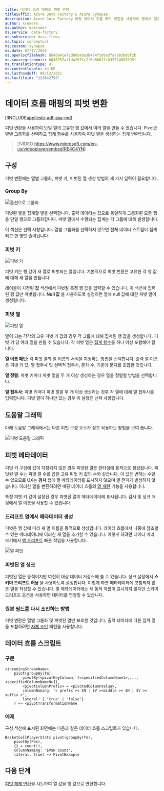 ```yaml
---
title: 데이터 흐름 매핑의 피벗 변환
titleSuffix: Azure Data Factory & Azure Synapse
description: Azure Data Factory 매핑 데이터 흐름 피벗 변환을 사용하여 행에서 열로 데이터 피벗
author: kromerm
ms.author: makromer
ms.service: data-factory
ms.subservice: data-flows
ms.topic: conceptual
ms.custom: synapse
ms.date: 07/17/2020
ms.openlocfilehash: bb46b41e72d98be0a3b474f109adfa7303bd8f2b
ms.sourcegitcommit: 0046757af1da267fc2f0e88617c633524883795f
ms.translationtype: HT
ms.contentlocale: ko-KR
ms.lasthandoff: 08/13/2021
ms.locfileid: "122642799"
---
```

# <a name="pivot-transformation-in-mapping-data-flow"></a>데이터 흐름 매핑의 피벗 변환


[!INCLUDE[appliesto-adf-asa-md](includes/appliesto-adf-asa-md.md)]

피벗 변환을 사용하여 단일 열의 고유한 행 값에서 여러 열을 만들 수 있습니다. Pivot은 열별 그룹화를 선택하고 [집계 함수](data-flow-expression-functions.md#aggregate-functions)를 사용하여 피벗 열을 생성하는 집계 변환입니다.

> [!VIDEO https://www.microsoft.com/en-us/videoplayer/embed/RE4C4YN]

## <a name="configuration"></a>구성

피벗 변환에는 열별 그룹화, 피벗 키, 피벗된 열 생성 방법의 세 가지 입력이 필요합니다.

### <a name="group-by"></a>Group By

![옵션으로 그룹화](media/data-flow/pivot2.png "옵션으로 그룹화")

피벗된 열을 집계할 열을 선택합니다. 출력 데이터는 값으로 동일하게 그룹화된 모든 행을 단일 행으로 그룹화합니다. 피벗 열에서 수행되는 집계는 각 그룹에 대해 발생합니다.

이 섹션은 선택 사항입니다. 열별 그룹화를 선택하지 않으면 전체 데이터 스트림이 집계되고 한 행만 출력됩니다.

### <a name="pivot-key"></a>피벗 키

![피벗 키](media/data-flow/pivot3.png "피벗 키")

피벗 키는 행 값이 새 열로 피벗되는 열입니다. 기본적으로 피벗 변환은 고유한 각 행 값에 대해 새 열을 만듭니다.

레이블이 지정된 **값** 섹션에서 피벗될 특정 행 값을 입력할 수 있습니다. 이 섹션에 입력된 행 값만 피벗됩니다. **Null 값** 을 사용하도록 설정하면 열에 null 값에 대한 피벗 열이 생성됩니다.

### <a name="pivoted-columns"></a>피벗 열

![피벗 열](media/data-flow/pivot4.png "피벗 열")

열이 되는 각각의 고유 피벗 키 값의 경우 각 그룹에 대해 집계된 행 값을 생성합니다. 피벗 키 당 여러 열을 만들 수 있습니다. 각 피벗 열은 [집계 함수](data-flow-expression-functions.md#aggregate-functions)를 하나 이상 포함해야 합니다.

**열 이름 패턴:** 각 피벗 열의 열 이름의 서식을 지정하는 방법을 선택합니다. 출력 열 이름은 피벗 키 값, 열 접두사 및 선택적 접두사, 문자 수, 가운데 문자를 조합한 것입니다. 

**열 정렬:** 피벗 키마다 피벗 열을 두 개 이상 생성하는 경우 열을 정렬할 방법을 선택합니다. 

**열 접두사:** 피벗 키마다 피벗 열을 두 개 이상 생성하는 경우 각 열에 대해 열 접두사를 입력합니다. 피벗 열이 하나만 있는 경우 이 설정은 선택 사항입니다.

## <a name="help-graphic"></a>도움말 그래픽

아래 도움말 그래픽에서는 다른 피벗 구성 요소가 상호 작용하는 방법을 보여 줍니다.

![피벗 도움말 그래픽](media/data-flow/pivot5.png "피벗 도움말 그래픽")

## <a name="pivot-metadata"></a>피벗 메타데이터

피벗 키 구성에 값이 지정되지 않은 경우 피벗된 열은 런타임에 동적으로 생성됩니다. 피벗된 열 수는 피벗 열 수를 곱한 고유 피벗 키 값의 수와 같습니다. 이 값은 변하는 수일 수 있으므로 UX는 **검사** 탭에 열 메타데이터를 표시하지 않으며 열 전파가 발생하지 않습니다. 이러한 열을 변환하려면 매핑 데이터 흐름의 [열 패턴](concepts-data-flow-column-pattern.md) 기능을 사용합니다. 

특정 피벗 키 값이 설정된 경우 피벗된 열이 메타데이터에 표시됩니다. 검사 및 싱크 매핑에서 열 이름을 사용할 수 있습니다.

### <a name="generate-metadata-from-drifted-columns"></a>드리프트 열에서 메타데이터 생성

피벗은 행 값에 따라 새 열 이름을 동적으로 생성합니다. 데이터 흐름에서 나중에 참조할 수 있는 메타데이터에 이러한 새 열을 추가할 수 있습니다. 이렇게 하려면 데이터 미리 보기에서 [맵 드리프트](concepts-data-flow-schema-drift.md#map-drifted-columns-quick-action) 빠른 작업을 사용합니다. 

![열 피벗](media/data-flow/newpivot1.png "맵 드리프트 피벗 열")

### <a name="sinking-pivoted-columns"></a>피벗된 열 싱크

피벗된 열은 동적이지만 여전히 대상 데이터 저장소에 쓸 수 있습니다. 싱크 설정에서 **스키마 드리프트 허용** 을 사용하도록 설정합니다. 이렇게 하면 메타데이터에 포함되지 않은 열을 작성할 수 있습니다. 열 메타데이터에는 새 동적 이름이 표시되지 않지만 스키마 드리프트 옵션을 사용하면 데이터를 연결할 수 있습니다.

### <a name="rejoin-original-fields"></a>원본 필드를 다시 조인하는 방법

피벗 변환은 열별 그룹화 및 피벗된 열만 보호할 것입니다. 출력 데이터에 다른 입력 열을 포함하려면 [자체 조인](data-flow-join.md#self-join) 패턴을 사용합니다.

## <a name="data-flow-script"></a>데이터 흐름 스크립트

### <a name="syntax"></a>구문

```
<incomingStreamName>
    pivot(groupBy(Tm),
        pivotBy(<pivotKeyColumn, [<specifiedColumnName1>,...,<specifiedColumnNameN>]),
        <pivotColumnPrefix> = <pivotedColumnValue>,
        columnNaming: '< prefix >< $N | $V ><middle >< $N | $V >< suffix >',
        lateral: { 'true' | 'false'}
    ) ~> <pivotTransformationName
```
### <a name="example"></a>예제

구성 섹션에 표시된 화면에는 다음과 같은 데이터 흐름 스크립트가 있습니다.

```
BasketballPlayerStats pivot(groupBy(Tm),
    pivotBy(Pos),
    {} = count(),
    columnNaming: '$V$N count',
    lateral: true) ~> PivotExample

```

## <a name="next-steps"></a>다음 단계

[피벗 해제 변환](data-flow-unpivot.md)을 시도하여 열 값을 행 값으로 변환합니다. 
